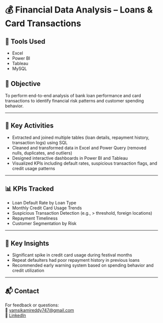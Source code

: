 # 💰 Financial Data Analysis – Loans & Card Transactions

## 🧰 Tools Used
- Excel
- Power BI
- Tableau
- MySQL

## 📌 Objective
To perform end-to-end analysis of bank loan performance and card transactions to identify financial risk patterns and customer spending behavior.

---

## 🔧 Key Activities

- Extracted and joined multiple tables (loan details, repayment history, transaction logs) using SQL
- Cleaned and transformed data in Excel and Power Query (removed nulls, duplicates, and outliers)
- Designed interactive dashboards in Power BI and Tableau
- Visualized KPIs including default rates, suspicious transaction flags, and credit usage patterns

---

## 📊 KPIs Tracked

- Loan Default Rate by Loan Type
- Monthly Credit Card Usage Trends
- Suspicious Transaction Detection (e.g., > threshold, foreign locations)
- Repayment Timeliness
- Customer Segmentation by Risk

---

## 🧠 Key Insights

- Significant spike in credit card usage during festival months
- Repeat defaulters had poor repayment history in previous loans
- Recommended early warning system based on spending behavior and credit utilization

---

## 📬 Contact

For feedback or questions:  
📧 vamsikamireddy747@gmail.com  
🔗 [LinkedIn](https://www.linkedin.com/in/kamireddy-vamsi-5b5839325)
